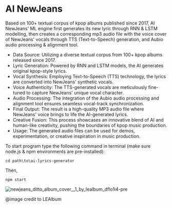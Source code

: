 # AI NewJeans

Based on 100+ textual corpus of kpop albums published since 2017, AI NewJeans' ML engine first generates its new lyric through RNN & LSTM modelling, then creates a corresponding mp3 audio file with the voice cover of NewJeans' vocals through TTS (Text-to-Speech) generation, and Aubio audio processing & alignment tool.



- Data Source: Utilizing a diverse textual corpus from 100+ kpop albums released since 2017.
- Lyric Generation: Powered by RNN and LSTM models, the AI generates original kpop-style lyrics.
- Vocal Synthesis: Employing Text-to-Speech (TTS) technology, the lyrics are converted into NewJeans' synthetic vocals.
- Voice Authenticity: The TTS-generated vocals are meticulously fine-tuned to capture NewJeans' unique vocal character.
- Audio Processing: The integration of the Aubio audio processing and alignment tool ensures seamless vocal-track synchronization.
- Final Output: The result is a high-quality MP3 audio file where NewJeans' voice brings to life the AI-generated lyrics.
- Creative Fusion: This process showcases an innovative blend of AI and human-like creativity, pushing the boundaries of kpop music production.
- Usage: The generated audio files can be used for demos, experimentation, or creative inspiration in music production.

To start program type the following command in terminal (make sure node.js & npm environments are pre-installed):
```shell-session
cd path\to\ai-lyrics-generator
```
Then,
```shell-session
npm start
```


![newjeans_ditto_album_cover__1_by_lealbum_dflo1i4-pre](https://github.com/gkim297/AI-NewJeans/assets/70546406/320c9911-9c76-425a-8e34-76c89b9f4db5)


@image credit to LEAlbum

